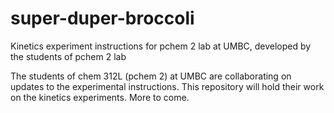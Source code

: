 # super-duper-broccoli
Kinetics experiment instructions for pchem 2 lab at UMBC, developed by the students of pchem 2 lab

The students of chem 312L (pchem 2) at UMBC are collaborating on updates to the experimental instructions. This repository will hold their work on the kinetics experiments. More to come.
